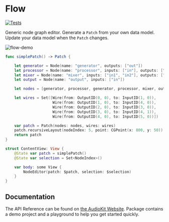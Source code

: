 # Flow

[![Tests](https://github.com/AudioKit/Flow/actions/workflows/tests.yml/badge.svg)](https://github.com/AudioKit/Flow/actions/workflows/tests.yml)

Generic node graph editor. Generate a `Patch` from your own data model. Update
your data model when the `Patch` changes.

![flow-demo](https://user-images.githubusercontent.com/13122/188530194-927674a3-53b0-4235-b86c-82f5d24be1a1.png)

```swift
func simplePatch() -> Patch {

    let generator = Node(name: "generator", outputs: ["out"])
    let processor = Node(name: "processor", inputs: ["in"], outputs: ["out"])
    let mixer = Node(name: "mixer", inputs: ["in1", "in2"], outputs: ["out"])
    let output = Node(name: "output", inputs: ["in"])

    let nodes = [generator, processor, generator, processor, mixer, output]

    let wires = Set([Wire(from: OutputID(0, 0), to: InputID(1, 0)),
                     Wire(from: OutputID(1, 0), to: InputID(4, 0)),
                     Wire(from: OutputID(2, 0), to: InputID(3, 0)),
                     Wire(from: OutputID(3, 0), to: InputID(4, 1)),
                     Wire(from: OutputID(4, 0), to: InputID(5, 0))])

    var patch = Patch(nodes: nodes, wires: wires)
    patch.recursiveLayout(nodeIndex: 5, point: CGPoint(x: 800, y: 50))
    return patch
}

struct ContentView: View {
    @State var patch = simplePatch()
    @State var selection = Set<NodeIndex>()

    var body: some View {
        NodeEditor(patch: $patch, selection: $selection)
    }
}
```

## Documentation

The API Reference can be found on [the AudioKit Website](https://www.audiokit.io/Flow). Package contains a demo project and a playground to help you get started quickly.
